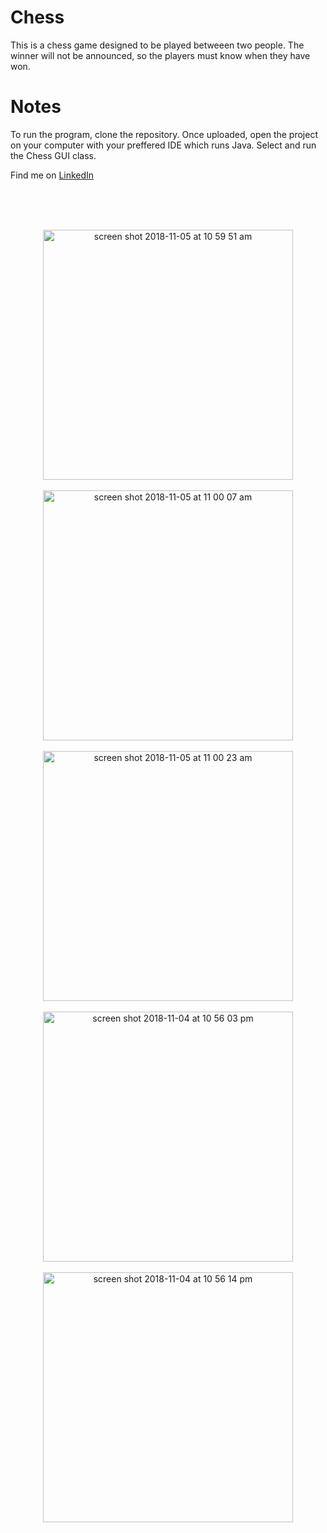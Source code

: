 # Chess
This is a chess game designed to be played betweeen two people.  The winner will not be announced, so the players must know when they have won.

# Notes
To run the program, clone the repository.  Once uploaded, open the project on your computer with your preffered IDE which runs Java.  Select and run the Chess GUI class.  

Find me on [LinkedIn](www.linkedin.com/in/corey-moura)


<br/>
<br/>
<br/>

<p align="center">

<img width="400" height=”550” alt="screen shot 2018-11-05 at 10 59 51 am" src="https://user-images.githubusercontent.com/37875517/48009605-0ecbb380-e0ea-11e8-8087-37c893909e78.png">

<br/>
<br/>

<img width="400" height=”550” alt="screen shot 2018-11-05 at 11 00 07 am" src="https://user-images.githubusercontent.com/37875517/48009618-13906780-e0ea-11e8-8d8b-3ed03c6bad87.png">

<br/>
<br/>

<img width="400" height=”550” alt="screen shot 2018-11-05 at 11 00 23 am" src="https://user-images.githubusercontent.com/37875517/48009633-17bc8500-e0ea-11e8-9316-50c7b334e643.png">

<br/>
<br/>

<img width="400" height=”550” alt="screen shot 2018-11-04 at 10 56 03 pm" src="https://user-images.githubusercontent.com/37875517/48009643-1c813900-e0ea-11e8-94f8-b07c96faa6c8.png">

<br/>
<br/>

<img width="400" height=”550” alt="screen shot 2018-11-04 at 10 56 14 pm" src="https://user-images.githubusercontent.com/37875517/48009660-2145ed00-e0ea-11e8-8465-a412bd4cfd57.png">



</p>




